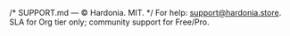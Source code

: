 /* SUPPORT.md — © Hardonia. MIT. */
For help: support@hardonia.store. SLA for Org tier only; community support for Free/Pro.
